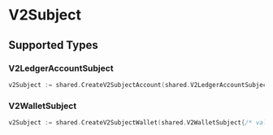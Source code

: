 # V2Subject


## Supported Types

### V2LedgerAccountSubject

```go
v2Subject := shared.CreateV2SubjectAccount(shared.V2LedgerAccountSubject{/* values here */})
```

### V2WalletSubject

```go
v2Subject := shared.CreateV2SubjectWallet(shared.V2WalletSubject{/* values here */})
```

